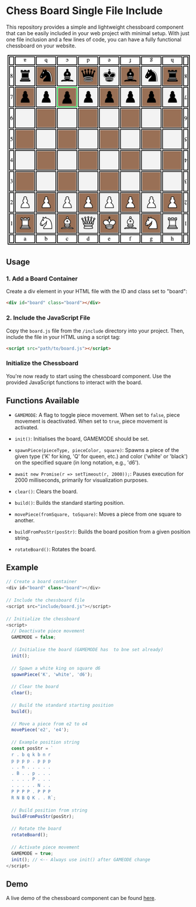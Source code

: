 # Chess Board Single File Include

This repository provides a simple and lightweight chessboard component that can be easily included in your web project with minimal setup. With just one file inclusion and a few lines of code, you can have a fully functional chessboard on your website.

![alt text](screenshot/screenshot.png "screenshot chess-board")


## Usage


### 1. Add a Board Container

Create a div element in your HTML file with the ID and class set to "board":
```html
<div id="board" class="board"></div>
```

### 2. Include the JavaScript File

Copy the `board.js` file from the `/include` directory into your project. Then, include the file in your HTML using a script tag:
```html
<script src="path/to/board.js"></script>
```

### Initialize the Chessboard

You're now ready to start using the chessboard component. Use the provided JavaScript functions to interact with the board.

## Functions Available

- `GAMEMODE`: A flag to toggle piece movement. When set to `false`, piece movement is deactivated. When set to `true`, piece movement is activated.

- `init()`: Initialises the board, GAMEMODE should be set.

- `spawnPiece(pieceType, pieceColor, square)`: Spawns a piece of the given type ('K' for king, 'Q' for queen, etc.) and color ('white' or 'black') on the specified square (in long notation, e.g., 'd6').

- `await new Promise(r => setTimeout(r, 2000));`: Pauses execution for 2000 milliseconds, primarily for visualization purposes.

- `clear()`: Clears the board.

- `build()`: Builds the standard starting position.

- `movePiece(fromSquare, toSquare)`: Moves a piece from one square to another.

- `buildFromPosStr(posStr)`: Builds the board position from a given position string.

- `rotateBoard()`: Rotates the board.

## Example

```javascript
// Create a board container
<div id="board" class="board"></div>

// Include the chessboard file
<script src="include/board.js"></script>

// Initialize the chessboard
<script>
  // Deactivate piece movement
  GAMEMODE = false;

  // Initialise the board (GAMEMODE has  to bne set already)
  init(); 

  // Spawn a white king on square d6
  spawnPiece('K', 'white', 'd6');

  // Clear the board
  clear();

  // Build the standard starting position
  build();

  // Move a piece from e2 to e4
  movePiece('e2', 'e4');

  // Example position string
  const posStr = `
  r . b q k b n r 
  p p p p . p p p 
  . . n . . . . . 
  . B . . p . . . 
  . . . . P . . . 
  . . . . . N . . 
  P P P P . P P P 
  R N B Q K . . R`;
  
  // Build position from string
  buildFromPosStr(posStr);

  // Rotate the board
  rotateBoard();

  // Activate piece movement
  GAMEMODE = true;
  init(); // <-- Always use init() after GAMEODE change
</script>
```

## Demo

A live demo of the chessboard component can be found [here](https://fru1tyju1ce.github.io/chess-board-single-file-include/).
